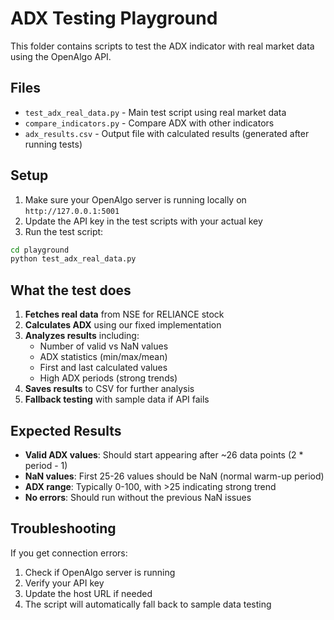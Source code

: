# ADX Testing Playground

This folder contains scripts to test the ADX indicator with real market data using the OpenAlgo API.

## Files

- `test_adx_real_data.py` - Main test script using real market data
- `compare_indicators.py` - Compare ADX with other indicators 
- `adx_results.csv` - Output file with calculated results (generated after running tests)

## Setup

1. Make sure your OpenAlgo server is running locally on `http://127.0.0.1:5001`
2. Update the API key in the test scripts with your actual key
3. Run the test script:

```bash
cd playground
python test_adx_real_data.py
```

## What the test does

1. **Fetches real data** from NSE for RELIANCE stock
2. **Calculates ADX** using our fixed implementation
3. **Analyzes results** including:
   - Number of valid vs NaN values
   - ADX statistics (min/max/mean)
   - First and last calculated values
   - High ADX periods (strong trends)
4. **Saves results** to CSV for further analysis
5. **Fallback testing** with sample data if API fails

## Expected Results

- **Valid ADX values**: Should start appearing after ~26 data points (2 * period - 1)
- **NaN values**: First 25-26 values should be NaN (normal warm-up period)
- **ADX range**: Typically 0-100, with >25 indicating strong trend
- **No errors**: Should run without the previous NaN issues

## Troubleshooting

If you get connection errors:
1. Check if OpenAlgo server is running
2. Verify your API key
3. Update the host URL if needed
4. The script will automatically fall back to sample data testing